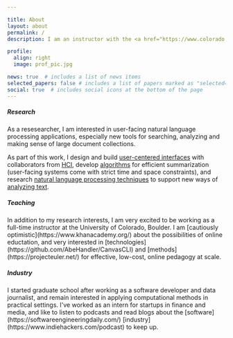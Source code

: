 ```yaml
---

title: About
layout: about
permalink: /
description: I am an instructor with the <a href="https://www.colorado.edu/cmci/infoscience">Department of Information Science</a> at the University of Colorado, Boulder and a PhD Candidate at the <a href="https://www.cics.umass.edu/">College of Information and Computer Sciences</a> at the University of Massachusetts, Amherst.

profile:
  align: right
  image: prof_pic.jpg

news: true  # includes a list of news items
selected_papers: false # includes a list of papers marked as "selected={true}"
social: true  # includes social icons at the bottom of the page
---
```


<h5>Research</h5>

As a resesearcher, I am interested in user-facing natural language processing applications, especially new tools for searching, analyzing and making sense of large document collections.

As part of this work, I design and build [user-centered interfaces](https://arxiv.org/pdf/1708.01944.pdf) with collaborators from [HCI](https://www.cics.umass.edu/people/mahyar-narges), develop [algorithms](https://www.aclweb.org/anthology/D19-1612.pdf) for efficient summarization (user-facing systems come with strict time and space constraints), and research [natural language processing techniques](https://www.aclweb.org/anthology/N18-1159.pdf) to support new ways of [analyzing text](https://www.aclweb.org/anthology/D19-5414.pdf). 

<h5>Teaching</h5>
In addition to my research interests, I am very excited to be working as a full-time instructor at the University of Colorado, Boulder. I am [cautiously optimistic](https://www.khanacademy.org/) about the possibilities of online eductation, and very interested in [technologies](https://github.com/AbeHandler/CanvasCLI) and [methods](https://projecteuler.net/) for effective, low-cost, online pedagogy at scale.

<h5>Industry</h5>
I started graduate school after working as a software developer and data journalist, and remain interested in applying computational methods in practical settings. I've worked as an intern for startups in finance and media, and like to listen to podcasts and read blogs about the [software](https://softwareengineeringdaily.com/) [industry](https://www.indiehackers.com/podcast) to keep up.